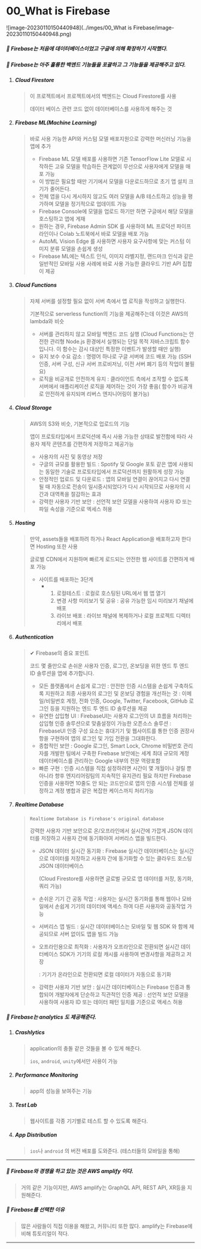 # 00_What is Firebase

![image-20230110150440948](../imges/00_What is Firebase/image-20230110150440948.png)

##### 🔵 Firebase는 처음에 데이터베이스이었고 구글에 의해 확장하기 시작했다. 

##### 🔵 Firebase는 아주 훌륭한 백엔드 기능들을 포괄하고 그 기능들을 제공해주고 있다. 

1. ##### Cloud Firestore

   > 이 프로젝트에서 프로젝트에서의 백엔드는 Cloud Firestore를 사용
   >
   > 데이터 베이스 관련 코드 없이 데이터베이스를 사용하게 해주는 것 

2. ##### Firebase ML(Machine Learning)

   > 바로 사용 가능한 API와 커스텀 모델 배포지원으로 강력한 머신러닝 기능을 앱에 추가
   >
   > * Firebase ML 모델 배포를 사용하면 기존 TensorFlow Lite 모델로 시작하든 고유 모델을 학습하든 관계없이 무선으로 사용자에게 모델을 매포 가능 
   > * 이 방법은 필요할 때만 기기에서 모델을 다운로드하므로 초기 앱 설치 크기가 줄어든다. 
   > * 전체 앱을 다시 게시하지 않고도 여러 모델을 A/B 테스트하고 성능을 평가하며 모델을 정기적으로 업데이트 가능 
   > * Firebase Console에 모델을 업로드 하기만 하면 구글에서 해당 모델을 호스팅하고 앱에 게재 
   > * 원하는 경우, Firebase Admin SDK 를 사용하여 ML 프로덕션 파이프라인이나 Colab 노트북에서 바로 모델을 배포 가능 
   > * AutoML Vision Edge 를 사용하면 사용자 요구사항에 맞는 커스텀 이미지 분류 모델을 손쉽게 생성
   > * Firebase ML에는 텍스트 인식, 이미지 라벨지정, 랜드마크 인식과 같은 일반적인 모바일 사용 사례에 바로 사용 가능한 클라우드 기반 API 집합이 제공

3. ##### Cloud Functions 

   > 자체 서버를 설정할 필요 없이 서버 측에서 앱 로직을 작성하고 실행한다. 
   >
   > 기본적으로 serverless function의 기능을 제공해주는데 이것은 AWS의 lambda와 비슷
   >
   > * 서버를 관리하지 않고 모바일 백엔드 코드 실행 (Cloud Functions는 안전한 관리형 Node.js 환경에서 실행되는 단일 목적 자바스크립트 함수입니다. 이 함수는 감시 대상인 특정한 이벤트가 발생할 때만 실행)
   > * 유지 보수 수요 감소 : 명령어 하나로 구글 서버에 코드 배포 가능 (SSH 인증, 서버 구성, 신규 서버 프로비저닝, 이전 서버 폐기 등의 작업이 불필요)
   > * 로직을 비공개로 안전하게 유지 : 클라이언트 측에서 조작할 수 없도록 서버에서 애플리케이션 로직을 제어하는 것이 가장 좋음( 함수가 비공개로 안전하게 유지되며 리버스 엔지니어링이 불가능)

4. ##### Cloud Storage 

   > AWS의 S3와 비슷, 기본적으로 업로드의 기능
   >
   > 앱이 프로토타입에서 프로덕션에 즉시 사용 가능한 상태로 발전함에 따라 사용자 제작 콘텐츠를 간편하게 저장하고 제공가능 
   >
   > * 사용자의 사진 및 동영상 저장 
   > * 구글의 규모를 활용한 빌드 : Spotify 및 Google 포토 같은 앱에 사용되는 동일한 기술로 프로토타입에서 프로덕션까지 원활하게 성장 가능 
   > * 안정적인 업로드 및 다운로드 : 앱의 모바일 연결이 끊어지고 다시 연결될 때 자동으로 전송이 일시중시되었다가 다시 시작되므로 사용자의 시간과 대역폭을 절감하는 효과 
   > * 강력한 사용자 기반 보안 : 선언적 보안 모델을 사용하여 사용자 ID 또는 파일 속성을 기준으로 엑세스 허용 

5. ##### Hosting 

   > 만약, assets들을 배포하려 하거나 React Application을 배포하고자 한다면 Hosting 또한 사용
   >
   > 글로벌 CDN에서 지원하며 빠르게 로드되는 안전한 웹 사이트를 간편하게 배포 가능 
   >
   > * 사이트를 배포하는 3단계 
   >   * 1) 로컬테스트 : 로컬로 호스팅된 URL에서 웹 앱 열기
   >     2) 변경 사항 미리보기 및 공유 : 공유 가능한 임시 미리보기 채널에 배포 
   >     3) 라이브 배포 : 라이브 채널에 복제하거나 로컬 프로젝트 디렉터리에서 배포

6. ##### Authentication

   > ✔ Firebase의 중요 포인트 
   >
   > 코드 몇 줄만으로 손쉬운 사용자 인증, 로그인, 온보딩을 위한 엔드 투 엔드 ID 솔루션을 앱에 추가합니다. 
   >
   > * 모든 플랫폼에서 손쉽게 로그인 : 안전한 인증 시스템을 손쉽게 구축하도록 지원하고 최종 사용자의 로그인 및 온보딩 경험을 개선하는 것
   >   : 이메일/비밀번호 계정, 전화 인증, Google, Twitter, Facebook, GitHub 로그인 등을 지원하는 엔드 투 엔드 ID 솔루션을 제공
   > * 유연한 삽입형 UI : FirebaseUI는 사용자 로그인의 UI 흐름을 처리하는 삽입형 인증 솔루션으로 맞춤설정이 가능한 오픈소스 솔루션 
   >   : FirebaseUI 인증 구성 요소는 휴대기기 및 웹사이트를 통한 인증 권장사항을 구현하여 앱의 로그인 및 가입 전환을 그대화한다. 
   > * 종합적인 보안 : Google 로그인, Smart Lock, Chrome 비밀번호 관리자를 개발한 팀에서 구축한 Firebase 보안에는 세계 최대 규모의 계정 데이터베이스를 관리하는 Google 내부의 전문 역량포함
   > * 빠른 구현 : 인증 시스템을 직접 설정하려면 시간이 몇 개월이나 걸릴 뿐 아니라 향후 엔지리어링팀의 지속적인 유지관리 필요 하지만  Firebase 인증을 사용하면 10줄도 안 되는 코드만으로 앱의 인증 시스템 전체를 설정하고 계정 병합과 같은 복잡한 케이스까지 처리가능 

7. ##### Realtime Database 

   > `Realtiome Database is Firebase's original database` 	
   >
   > 강력한 사용자 기반 보안으로 온/오프라인에서 실시간에 가깝게 JSON 데이터를 저장하고 사용자 간에 동기화아여 서버리스 앱을 빌드한다. 
   >
   > * JSON 데이터 실시간 동기화 : Firebase 실시간 데이터베이스는 실시간으로 데이터를 저장하고 사용자 간에 동기화할 수 있는 클라우드 호스팅 JSON 데이터베이스 
   >
   >   (Cloud Firestore를 사용하면 글로벌 규모로 앱 데이터를 저장, 동기화, 쿼리 가능)
   >
   > * 손쉬운 기기 간 공동 작업 : 사용자는 실시간 동기화를 통해 웹이나 모바일에서 손쉽게 기기의 데이터에 액세스 하여 다른 사용자와 공동작업 가능 
   >
   > * 서버리스 앱 빌드 : 실시간 데이터베이스는 모바일 및 웹 SDK 와 함께 제공되므로 서버 없이도 앱을 빌드 가능 
   >
   > * 오프라인용으로 최적화 : 사용자가 오프라인으로 전환되면 실시간 데이터베이스 SDK가 기기의 로컬 캐시를 사용하여 변경사항을 제공하고 저장 
   >
   >   : 기기가 온라인으로 전환되면 로컬 데이터가 자동으로 동기화 
   >
   > * 강력한 사용자 기반 보안 : 실시간 데이터베이스는 Firebase 인증과 통합되어 개발자에게 단순하고 직관적인 인증 제공 
   >   : 선언적 보안 모델을 사용하여 사용자 ID 또는 데이터 패턴 일치를 기준으로 액세스 허용 



##### 🔵 Firebase는 analytics 도 제공해준다. 

1. ##### Crashlytics 

   > application의 충돌 같은 것들을 볼 수 있게 해준다. 
   >
   > `ios`, `android`, `unity`에서만 사용이 가능 

   

2. ##### Performance Monitoring

   > app의 성능을 보여주는 기능  

   

3. ##### Test Lab

   >  웹사이트를 각종 기기별로 테스트 할 수 있도록 해준다. 



4. ##### App Distribution 

   > `ios`나 `android` 의 버전 배포를 도와준다. (테스터들의 모바일을 통해)



---



##### 🔵 Firebase와 경쟁을 하고 있는 것은 AWS amplify 이다. 

> 거의 같은 기능이지만, AWS amplify는 GraphQL API, REST API, XR등을 지원해준다. 



##### 🔵 Firebase를 선택한 이유 

> 많은 사람들이 직접 이용을 해왔고, 커뮤니티 또한 많다. amplify는 Firebase에 비해 튜토리얼이 적다.



---



